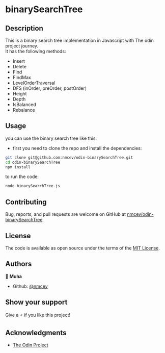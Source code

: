 # binarySearchTree

## Description
This is a binary search tree implementation in Javascript with The odin project journey.<br>
 It has the following methods:
* Insert
* Delete
* Find  
* FindMax
* LevelOrderTraversal
* DFS (inOrder, preOrder, postOrder)
* Height
* Depth
* IsBalanced
* Rebalance


## Usage

you can use the binary search tree like this:

- first you need to clone the repo and install the dependencies:

```bash
git clone git@github.com:nmcev/odin-binarySearchTree.git
cd odin-binarySearchTree
npm install

```

to run the code:

```bash             
node binarySearchTree.js
```

## Contributing

Bug, reports, and pull requests are welcome on GitHub at [nmcev/odin-binarySearchTree](https://github.com/nmcev/odin-binarySearchTree).


## License

The code is available as open source under the terms of the [MIT License](https://opensource.org/licenses/MIT).


## Authors

👤 **Muha**

- Github: [@nmcev](https://github.com/nmcev)

## Show your support

Give a ⭐️ if you like this project!

## Acknowledgments

- [The Odin Project](https://www.theodinproject.com/lessons/javascript-binary-search-trees)